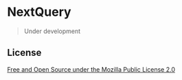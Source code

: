 # NextQuery

> Under development

## License

[Free and Open Source under the Mozilla Public License 2.0](LICENSE.txt)

